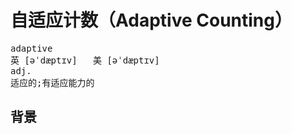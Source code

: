# 自适应计数（Adaptive Counting）

<pre>
adaptive
英 [əˈdæptɪv]   美 [əˈdæptɪv]  
adj.
适应的;有适应能力的
</pre>

## 背景

